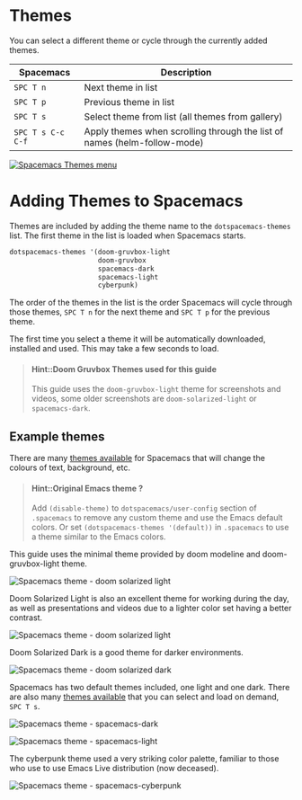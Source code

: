 # Themes
You can select a different theme or cycle through the currently added themes.

| Spacemacs         | Description                                                             |
|-------------------|-------------------------------------------------------------------------|
| `SPC T n`         | Next theme in list                                                      |
| `SPC T p`         | Previous theme in list                                                  |
| `SPC T s`         | Select theme from list (all themes from gallery)                        |
| `SPC T s C-c C-f` | Apply themes when scrolling through the list of names (helm-follow-mode) |

[![Spacemacs Themes menu](/images/spacemacs-themes-menu.png)](/images/spacemacs-themes-menu.png)

# Adding Themes to Spacemacs
Themes are included by adding the theme name to the `dotspacemacs-themes` list.  The first theme in the list is loaded when Spacemacs starts.

```lisp
dotspacemacs-themes '(doom-gruvbox-light
                      doom-gruvbox
                      spacemacs-dark
                      spacemacs-light
                      cyberpunk)
```

The order of the themes in the list is the order Spacemacs will cycle through those themes, `SPC T n` for the next theme and `SPC T p` for the previous theme.

The first time you select a theme it will be automatically downloaded, installed and used.  This may take a few seconds to load.

> #### Hint::Doom Gruvbox Themes used for this guide
> This guide uses the `doom-gruvbox-light` theme for screenshots and videos, some older screenshots are `doom-solarized-light` or `spacemacs-dark`.

## Example themes
There are many [themes available](http://themegallery.robdor.com/) for Spacemacs that will change the colours of text, background, etc.

> #### Hint::Original Emacs theme ?
> Add `(disable-theme)` to `dotspacemacs/user-config` section of `.spacemacs` to remove any custom theme and use the Emacs default colors.  Or set `(dotspacemacs-themes '(default))` in `.spacemacs` to use a theme similar to the Emacs colors.

This guide uses the minimal theme provided by doom modeline and doom-gruvbox-light theme.

![Spacemacs theme - doom solarized light](/images/spacemacs-doom-gruvbox-light-theme-example-clojure-spec.png)


Doom Solarized Light is also an excellent theme for working during the day, as well as presentations and videos due to a lighter color set having a better contrast.

![Spacemacs theme - doom solarized light](/images/spacemacs-themes-doom-solarized-light.png)

Doom Solarized Dark is a good theme for darker environments.

![Spacemacs theme - doom solarized dark](/images/spacemacs-themes-doom-solarized-dark.png)


Spacemacs has two default themes included, one light and one dark.  There are also many [themes available](http://themegallery.robdor.com/) that you can select and load on demand, `SPC T s`.

![Spacemacs theme - spacemacs-dark](/images/spacemacs-theme-dark.png)

![Spacemacs theme - spacemacs-light](/images/spacemacs-theme-light.png)


The cyberpunk theme used a very striking color palette, familiar to those who use to use Emacs Live distribution (now deceased).

![Spacemacs theme - spacemacs-cyberpunk](/images/spacemacs-theme-cyberpunk.png)
